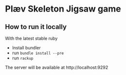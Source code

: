 # Plæv Skeleton Jigsaw game

## How to run it locally

With the latest stable ruby

* Install bundler
* run `bundle install --pre`
* run `rackup`

The server will be available at http://localhost:9292

